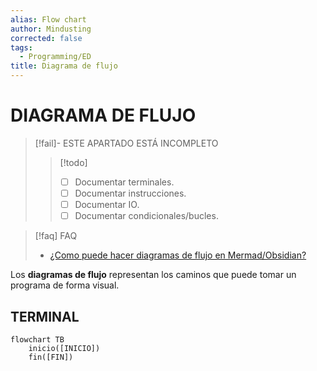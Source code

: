 ```yaml
---
alias: Flow chart
author: Mindusting
corrected: false
tags:
  - Programming/ED
title: Diagrama de flujo
---
```


# DIAGRAMA DE FLUJO

> [!fail]- ESTE APARTADO ESTÁ INCOMPLETO
> > [!todo]
> > - [ ] Documentar terminales.
> > - [ ] Documentar instrucciones.
> > - [ ] Documentar IO.
> > - [ ] Documentar condicionales/bucles.

> [!faq] FAQ
> - [¿Como puede hacer diagramas de flujo en Mermad/Obsidian?](../mermaid/mermaid_flowchart.md)

Los **diagramas de flujo** representan los caminos que puede tomar un programa de forma visual.

## TERMINAL

```mermaid
flowchart TB
    inicio([INICIO])
    fin([FIN])
```